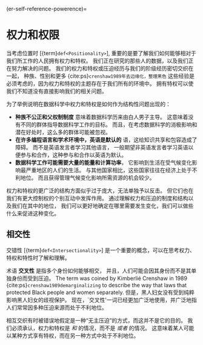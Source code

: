 (er-self-reference-powerence)=
# 权力和权限

当考虑位置时 [{term}`def<Positionality>`], 重要的是要了解我们如何能够相对于我们所工作的人民拥有权力和特权。 我们正在研究的那些人的数据，以及我们正在努力解决的问题。 我们的权力和特权或压迫经历与我们的阶级经历密切交织在一起， 种族、性别和更多 {cite:ps}`crenshaw1989年去边缘化，整理黑色` 这些经验是必须考虑的，因为权力和特权的主题存在于我们所有的环境中。 拥有特权可以使我们不知道没有直接影响我们的相关问题。

为了举例说明在数据科学中权力和特权是如何作为结构性问题出现的：  
<!-- Welcome more examples here! -->
- **种族不公正和父权制制度** 意味着数据科学历来由白人男子主导。 这意味着没有不同的群体指导数据科学工作的目标。 而且，在考虑数据科学的消极影响和潜在好处时，这么多的群体可能被忽视。
- **在许多编程语言和学术环境中，英语是默认的** 语，这给知识共享和包容造成了障碍。 而不是英语发言者学习其他语言， 一般期望非英语发言者学习英语以便参与和合作，这种参与和合作以英语为默认。
- **数据科学工作可能需要大量的能量和计算功率**， 它影响到生活在受气候变化影响最严重地区的人们的生活。 与其他国家相比，这些国家往往在经济上处于不利地位。 而且获得管理气候变化影响所需资源的机会较少。

权力和特权的更广泛的结构方面似乎过于庞大，无法单独予以反击。 但它们也在我们有更大控制权的个别互动中发挥作用。 通过理解权力和压迫的制度和结构以及我们在其中的地位， 我们可以更好地确定在哪里需要发生变化，我们可以做些什么来促进这种变化。

## 相交性

交错性 [{term}`def<Intersectionality>`] 是一个重要的概念，可以在思考权力、特权和特性时了解和理解。

术语 **交叉性** 是指多个身份如何能够相交， 并且，人们可能会因其身份而不是其单独身份而受到压迫。 The term was coined by Kimberlié Crenshaw in 1989 {cite:ps}`crenshaw1989demarginalizing` to describe the way that laws that protected Black people and women separately. 但是，黑人妇女没有受到纯粹影响黑人妇女的歧视保护。 现在，`交叉性'一词已经更加广泛地使用，并广泛地指人们常常因多种压迫来源而处于不利地位。

相互交织有时被错误地假定是一种“无主压迫”的方式，而这并不是它的目的。 我们必须承认，权力和特权是 _和_ 的情况，而不是 _或者_ 的情况。 这意味着某人可能以某种方式享有特权，而在另一种方式中处于不利地位。
